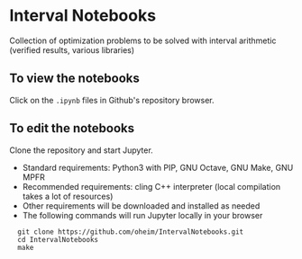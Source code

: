 # Interval Notebooks
Collection of optimization problems to be solved with interval arithmetic (verified results, various libraries)

## To view the notebooks
Click on the `.ipynb` files in Github's repository browser.

## To edit the notebooks
Clone the repository and start Jupyter.
* Standard requirements: Python3 with PIP, GNU Octave, GNU Make, GNU MPFR
* Recommended requirements: cling C++ interpreter (local compilation takes a lot of resources)
* Other requirements will be downloaded and installed as needed
* The following commands will run Jupyter locally in your browser
````
  git clone https://github.com/oheim/IntervalNotebooks.git
  cd IntervalNotebooks
  make
````
